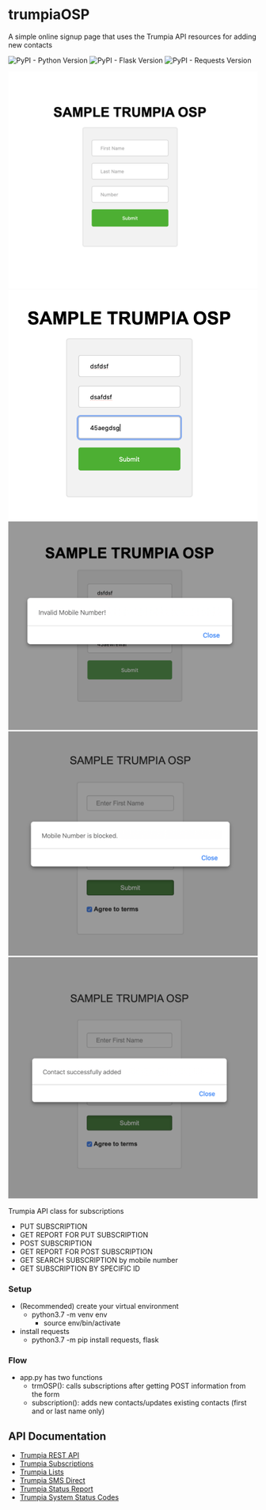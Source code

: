 # trumpiaOSP
A simple online signup page that uses the Trumpia API resources for adding new contacts

![PyPI - Python Version](https://img.shields.io/badge/python-3.7-blue)
![PyPI - Flask Version](https://img.shields.io/badge/flask-1.1-orange)
![PyPI - Requests Version](https://img.shields.io/badge/requests-2.22-green)

![Screenshot](/screenshot/preview.png)
![Screenshot](/screenshot/incorrectdata.png)
![Screenshot](/screenshot/response.png)
![Screenshot](/screenshot/blocked.png)
![Screenshot](/screenshot/success.png)

Trumpia API class for subscriptions
- PUT SUBSCRIPTION
- GET REPORT FOR PUT SUBSCRIPTION
- POST SUBSCRIPTION
- GET REPORT FOR POST SUBSCRIPTION
- GET SEARCH SUBSCRIPTION by mobile number
- GET SUBSCRIPTION BY SPECIFIC ID

### Setup
- (Recommended) create your virtual environment
  - python3.7 -m venv env
    - source env/bin/activate
- install requests
  - python3.7 -m pip install requests, flask

### Flow
- app.py has two functions
    - trmOSP(): calls subscriptions after getting POST information from the form
    - subscription(): adds new contacts/updates existing contacts (first and or last name only)

## API Documentation
 - [Trumpia REST API](http://classic.trumpia.com/api/docs/rest/overview.php)
 - [Trumpia Subscriptions](http://classic.trumpia.com/api/docs/rest/functions/subscription.php)
 - [Trumpia Lists](http://classic.trumpia.com/api/docs/rest/functions/list.php)
 - [Trumpia SMS Direct](http://classic.trumpia.com/api/docs/rest/functions/direct-sms.php)
 - [Trumpia Status Report](http://classic.trumpia.com/api/docs/rest/functions/report.php)
 - [Trumpia System Status Codes](http://classic.trumpia.com/api/docs/rest/status-code.php)
